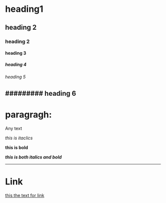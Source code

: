 # heading1
##   heading 2
###   heading 2
####   heading 3
#####   heading 4
######   heading 5
#########   heading 6
---
# paragragh:
Any text

*this is  itaclics*

**this is bold**

***this is both italics and bold***

---
# Link
[this the text for link]([google.com](https://www.google.co.in/))
